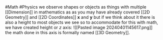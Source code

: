 #Math #Physics 
we observe shapes or objects as things with multiple [[Dimension]] in mathematics as as you may have already covered [[2D Geometry]] and [[2D Coordinates]] **x** and **y**  but if we think about it there is also a height to most objects we see so to accommodate for this with math, we have created height or *z* axis:
![[Pasted image 20240401145617.png]]
the math done in this axis is formally named [[3D Geometry]].